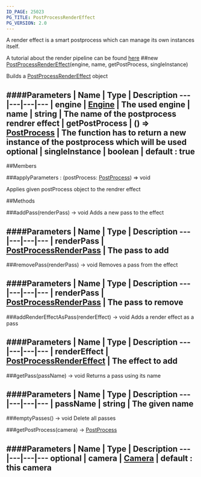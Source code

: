 ```yaml
---
ID_PAGE: 25023
PG_TITLE: PostProcessRenderEffect
PG_VERSION: 2.0
---
```


A render effect is a smart postprocess which can manage its own instances itself.

A tutorial about the render pipeline can be found [here](https://github.com/BabylonJS/Babylon.js/wiki/How-to-use-PostProcessRenderPipeline)
##new [PostProcessRenderEffect](/classes/PostProcessRenderEffect)(engine, name, getPostProcess, singleInstance)



Builds a [PostProcessRenderEffect](/classes/PostProcessRenderEffect) object




####Parameters
 | Name | Type | Description
---|---|---|---
 | engine | [Engine](/classes/Engine) | The used engine
 | name | string | The name of the postprocess rendrer effect
 | getPostProcess | () =&gt; [PostProcess](/classes/PostProcess) | The function has to return a new instance of the postprocess which will be used
optional | singleInstance | boolean | default : true
---

##Members

###applyParameters : (postProcess: [PostProcess](/classes/PostProcess)) =&gt; void




Applies given postProcess object to the rendrer effect











##Methods

###addPass(renderPass) &rarr; void
Adds a new pass to the effect





####Parameters
 | Name | Type | Description
---|---|---|---
 | renderPass | [PostProcessRenderPass](/classes/PostProcessRenderPass) | The pass to add
---

###removePass(renderPass) &rarr; void
Removes a pass from the effect





####Parameters
 | Name | Type | Description
---|---|---|---
 | renderPass | [PostProcessRenderPass](/classes/PostProcessRenderPass) | The pass to remove
---

###addRenderEffectAsPass(renderEffect) &rarr; void
Adds a render effect as a pass





####Parameters
 | Name | Type | Description
---|---|---|---
 | renderEffect | [PostProcessRenderEffect](/classes/PostProcessRenderEffect) | The effect to add
---

###getPass(passName) &rarr; void
Returns a pass using its name





####Parameters
 | Name | Type | Description
---|---|---|---
 | passName | string | The given name
---

###emptyPasses() &rarr; void
Delete all passes






###getPostProcess(camera) &rarr; [PostProcess](/classes/PostProcess)

####Parameters
 | Name | Type | Description
---|---|---|---
optional | camera | [Camera](/classes/Camera) | default : this camera
---
